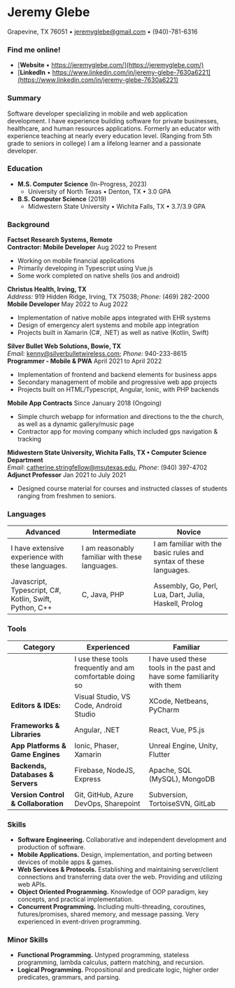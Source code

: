 # Jeremy Glebe
Grapevine, TX 76051 • jeremyglebe@gmail.com • (940)-781-6316

### Find me online!
- [**Website** • https://jeremyglebe.com/](https://jeremyglebe.com/)
- [**LinkedIn** • https://www.linkedin.com/in/jeremy-glebe-7630a6221](https://www.linkedin.com/in/jeremy-glebe-7630a6221)

### Summary
Software developer specializing in mobile and web application development. I have experience building software for private businesses, healthcare, and human resources applications. Formerly an educator with experience teaching at nearly every education level. (Ranging from 5th grade to seniors in college) I am a lifelong learner and a passionate developer.

### Education
- **M.S. Computer Science** (In-Progress, 2023)
  - University of North Texas • Denton, TX • 3.0 GPA
- **B.S. Computer Science** (2019)
  - Midwestern State University • Wichita Falls, TX • 3.7/3.9 GPA

### Background
**Factset Research Systems, Remote**<br>
**Contractor: Mobile Developer** Aug 2022 to Present
- Working on mobile financial applications
- Primarily developing in Typescript using Vue.js
- Some work completed on native shells (ios and android)

**Christus Health, Irving, TX**<br>
*Address:* 919 Hidden Ridge, Irving, TX 75038; *Phone:* (469) 282-2000<br>
**Mobile Developer** May 2022 to Aug 2022
- Implementation of native mobile apps integrated with EHR systems
- Design of emergency alert systems and mobile app integration
- Projects built in Xamarin (C#, .NET) as well as native (Kotlin, Swift)

**Silver Bullet Web Solutions, Bowie, TX**<br>
*Email:* kenny@silverbulletwireless.com; *Phone:* 940-233-8615<br>
**Programmer - Mobile & PWA** April 2021 to April 2022
- Implementation of frontend and backend elements for business apps
- Secondary management of mobile and progressive web app projects
- Projects built on HTML/Typescript, Angular, Ionic, with PHP backends

**Mobile App Contracts**
Since January 2018 (Ongoing)
- Simple church webapp for information and directions to the the church, as well as a dynamic gallery/music page
- Contractor app for moving company which included gps navigation & tracking

**Midwestern State University, Wichita Falls, TX • Computer Science Department**<br>
*Email*: catherine.stringfellow@msutexas.edu, *Phone*: (940) 397-4702<br>
**Adjunct Professor** Jan 2021 to July 2021
- Designed course material for courses and instructed classes of students ranging from freshmen to seniors.

### Languages
| Advanced                                               | Intermediate                                   | Novice                                                            |
| ------------------------------------------------------ | ---------------------------------------------- | ----------------------------------------------------------------- |
| I have extensive experience with these languages.      | I am reasonably familiar with these languages. | I am familiar with the basic rules and syntax of these languages. |
| Javascript, Typescript, C#, Kotlin, Swift, Python, C++ | C, Java, PHP                                   | Assembly, Go, Perl, Lua, Dart, Julia, Haskell, Prolog             |

### Tools
| Category                            | Experienced                                              | Familiar                                                                |
| ----------------------------------- | -------------------------------------------------------- | ----------------------------------------------------------------------- |
|                                     | I use these tools frequently and am comfortable doing so | I have used these tools in the past and have some familiarity with them |
| **Editors & IDEs:**                 | Visual Studio, VS Code, Android Studio                   | XCode, Netbeans, PyCharm                                                |
| **Frameworks & Libraries**          | Angular, .NET                                            | React, Vue, P5.js                                                       |
| **App Platforms & Game Engines**    | Ionic, Phaser, Xamarin                                   | Unreal Engine, Unity, Flutter                                           |
| **Backends, Databases & Servers**   | Firebase, NodeJS, Express                                | Apache, SQL (MySQL), MongoDB                                            |
| **Version Control & Collaboration** | Git, GitHub, Azure DevOps, Sharepoint                    | Subversion, TortoiseSVN, GitLab                                         |

### Skills
- **Software Engineering.** Collaborative and independent development and production of software.
- **Mobile Applications.** Design, implementation, and porting between devices of mobile apps & games.
- **Web Services & Protocols.** Establishing and maintaining server/client connections and transferring data over the web. Providing and utilizing web APIs.
- **Object Oriented Programming.** Knowledge of OOP paradigm, key concepts, and practical implementation.
- **Concurrent Programming.** Including multi-threading, coroutines, futures/promises, shared memory, and message passing. Very experienced in event-driven programming.

### Minor Skills
- **Functional Programming.** Untyped programming, stateless programming, lambda calculus, pattern matching, and recursion.
- **Logical Programming.** Propositional and predicate logic, higher order predicates, grammars, and parsing.